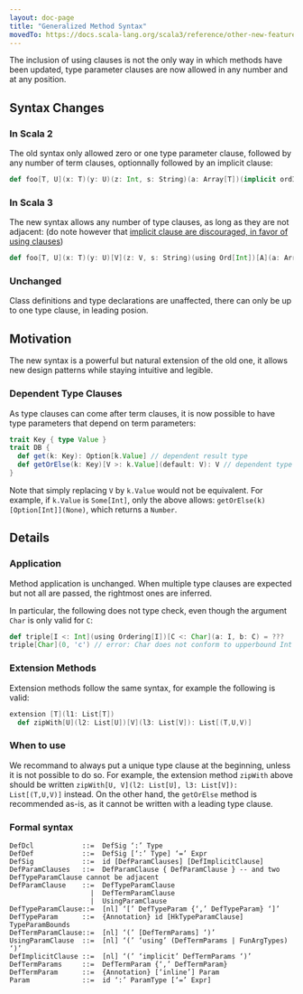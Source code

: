 ```yaml
---
layout: doc-page
title: "Generalized Method Syntax"
movedTo: https://docs.scala-lang.org/scala3/reference/other-new-features/generalized-method-syntax.html
---
```


The inclusion of using clauses is not the only way in which methods have been updated, type parameter clauses are now allowed in any number and at any position.

## Syntax Changes

### In Scala 2

The old syntax only allowed zero or one type parameter clause, followed by any number of term clauses, optionnally followed by an implicit clause:

```scala
def foo[T, U](x: T)(y: U)(z: Int, s: String)(a: Array[T])(implicit ordInt: Ord[Int], l: List[U])
```

### In Scala 3

The new syntax allows any number of type clauses, as long as they are not adjacent:
(do note however that [implicit clause are discouraged, in favor of using clauses](https://docs.scala-lang.org/scala3/reference/contextual/relationship-implicits.html))

```scala
def foo[T, U](x: T)(y: U)[V](z: V, s: String)(using Ord[Int])[A](a: Array[A])(implicit List[U])
```

### Unchanged

Class definitions and type declarations are unaffected, there can only be up to one type clause, in leading posion.

## Motivation

The new syntax is a powerful but natural extension of the old one, it allows new design patterns while staying intuitive and legible.

### Dependent Type Clauses

As type clauses can come after term clauses, it is now possible to have type parameters that depend on term parameters:

```scala
trait Key { type Value }
trait DB {
  def get(k: Key): Option[k.Value] // dependent result type
  def getOrElse(k: Key)[V >: k.Value](default: V): V // dependent type parameter
}
```

Note that simply replacing `V` by `k.Value` would not be equivalent. For example, if `k.Value` is `Some[Int]`, only the above allows: 
`getOrElse(k)[Option[Int]](None)`, which returns a `Number`.

## Details

### Application

Method application is unchanged.
When multiple type clauses are expected but not all are passed, the rightmost ones are inferred.

In particular, the following does not type check, even though the argument `Char` is only valid for `C`:
```scala
def triple[I <: Int](using Ordering[I])[C <: Char](a: I, b: C) = ???
triple[Char](0, 'c') // error: Char does not conform to upperbound Int
```

### Extension Methods

Extension methods follow the same syntax, for example the following is valid:
```scala
extension [T](l1: List[T])
  def zipWith[U](l2: List[U])[V](l3: List[V]): List[(T,U,V)]
```

### When to use

We recommand to always put a unique type clause at the beginning, unless it is not possible to do so.
For example, the extension method `zipWith` above should be written `zipWith[U, V](l2: List[U], l3: List[V]): List[(T,U,V)]` instead.
On the other hand, the `getOrElse` method is recommended as-is, as it cannot be written with a leading type clause.

### Formal syntax

```
DefDcl            ::=  DefSig ‘:’ Type
DefDef            ::=  DefSig [‘:’ Type] ‘=’ Expr
DefSig            ::=  id [DefParamClauses] [DefImplicitClause]
DefParamClauses   ::=  DefParamClause { DefParamClause } -- and two DefTypeParamClause cannot be adjacent
DefParamClause    ::=  DefTypeParamClause
                    |  DefTermParamClause
                    |  UsingParamClause
DefTypeParamClause::=  [nl] ‘[’ DefTypeParam {‘,’ DefTypeParam} ‘]’
DefTypeParam      ::=  {Annotation} id [HkTypeParamClause] TypeParamBounds
DefTermParamClause::=  [nl] ‘(’ [DefTermParams] ‘)’
UsingParamClause  ::=  [nl] ‘(’ ‘using’ (DefTermParams | FunArgTypes) ‘)’
DefImplicitClause ::=  [nl] ‘(’ ‘implicit’ DefTermParams ‘)’
DefTermParams     ::=  DefTermParam {‘,’ DefTermParam}
DefTermParam      ::=  {Annotation} [‘inline’] Param
Param             ::=  id ‘:’ ParamType [‘=’ Expr]
```
